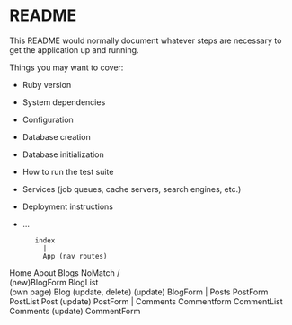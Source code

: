 # README

This README would normally document whatever steps are necessary to get the
application up and running.

Things you may want to cover:

* Ruby version

* System dependencies

* Configuration

* Database creation

* Database initialization

* How to run the test suite

* Services (job queues, cache servers, search engines, etc.)

* Deployment instructions

* ...




         index 
           |
           App (nav routes)
Home   About  Blogs     NoMatch 
              /\
   (new)BlogForm BlogList
                    \
            (own page) Blog (update, delete)
                      (update) BlogForm
                       |
                       Posts
            PostForm       PostList 
                           Post 
                           (update) PostForm
                           |
                           Comments
                  Commentform CommentList 
                            Comments
                              (update) CommentForm


                   